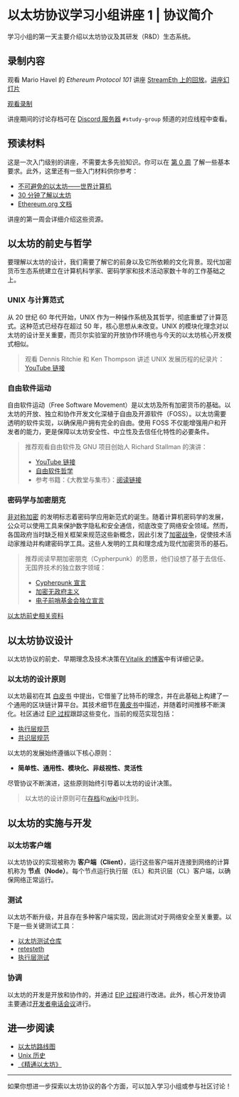 # 以太坊协议学习小组讲座 1 | 协议简介

学习小组的第一天主要介绍以太坊协议及其研发（R&D）生态系统。

## 录制内容

观看 Mario Havel 的 *Ethereum Protocol 101* 讲座 [StreamEth 上的回放](https://streameth.org/watch?event=&session=65d77e4f437a5c85775fef9d)。[讲座幻灯片](https://github.com/eth-protocol-fellows/protocol-studies/tree/main/docs/eps/presentations/week1_protocol_intro.pdf)

[观看录制](https://streameth.org/embed/?playbackId=9bc1ekw2jk5sz6c7&vod=true&streamId=&playerName=Intro+to+Ethereum+%7C+Mario+Havel+%7C+Week+1 ':include :type=iframe width=100% height=520 frameborder="0" allow="fullscreen" allowfullscreen')

讲座期间的讨论存档可在 [Discord 服务器](https://discord.gg/epfsg) `#study-group` 频道的对应线程中查看。

## 预读材料

这是一次入门级别的讲座，不需要太多先验知识。你可以在 [第 0 周](/eps/week0.md) 了解一些基本要求。此外，这里还有一些入门材料供你参考：

- [不可避免的以太坊——世界计算机](https://inevitableeth.com/home/ethereum/world-computer)
- [30 分钟了解以太坊](https://www.youtube.com/watch?v=UihMqcj-cqc)
- [Ethereum.org 文档](https://ethereum.org/what-is-ethereum)

讲座的第一周会详细介绍这些资源。

## 以太坊的前史与哲学

要理解以太坊的设计，我们需要了解它的前身以及它所依赖的文化背景。现代加密货币生态系统建立在计算机科学家、密码学家和技术活动家数十年的工作基础之上。

### UNIX 与计算范式

从 20 世纪 60 年代开始，UNIX 作为一种操作系统及其哲学，彻底重塑了计算范式。这种范式已经存在超过 50 年，核心思想从未改变。UNIX 的模块化理念对以太坊的设计至关重要，而贝尔实验室的开放协作环境也与今天的以太坊核心开发模式相似。

> 观看 Dennis Ritchie 和 Ken Thompson 讲述 UNIX 发展历程的纪录片：[YouTube 链接](https://www.youtube.com/watch?v=tc4ROCJYbm0)

### 自由软件运动

自由软件运动（Free Software Movement）是以太坊及所有加密货币的基础。以太坊的开放、独立和协作开发文化深植于自由及开源软件（FOSS）。以太坊需要透明的软件实现，以确保用户拥有完全的自由。使用 FOSS 不仅能增强用户和开发者的能力，更是保障以太坊安全性、中立性及去信任化特性的必要条件。

> 推荐观看自由软件及 GNU 项目创始人 Richard Stallman 的演讲：
> - [YouTube 链接](https://www.youtube.com/watch?v=Ag1AKIl_2GM)
> - [自由软件哲学](https://www.gnu.org/philosophy/free-sw.html)
> - 参考书籍：《大教堂与集市》：[阅读链接](http://www.catb.org/~esr/writings/cathedral-bazaar/)

### 密码学与加密朋克

[非对称加密](https://www-ee.stanford.edu/~hellman/publications/24.pdf) 的发明标志着密码学应用新范式的诞生。随着计算机密码学的发展，公众可以使用工具来保护数字隐私和安全通信，彻底改变了网络安全领域。然而，各国政府当时缺乏相关框架来规范这些新概念，因此引发了[加密战争](https://en.wikipedia.org/wiki/Crypto_Wars)，促使技术活动家推动并构建密码学工具。这些人发明的工具和理念成为现代加密货币的基石。

> 推荐阅读早期加密朋克（Cypherpunk）的愿景，他们设想了基于去信任、无国界技术的独立数字领域：
> - [Cypherpunk 宣言](https://activism.net/cypherpunk/manifesto.html)
> - [加密无政府主义](https://activism.net/cypherpunk/crypto-anarchy.html)
> - [电子前哨基金会独立宣言](https://www.eff.org/cyberspace-independence)

[以太坊前史相关资料](https://epf.wiki/#/wiki/protocol/prehistory)

## 以太坊协议设计

以太坊协议的前史、早期理念及技术决策在[Vitalik 的博客](https://vitalik.eth.limo/general/2017/09/14/prehistory.html)中有详细记录。

### 以太坊的设计原则

以太坊最初在其 [白皮书](https://ethereum.org/whitepaper#ethereum-whitepaper) 中提出，它借鉴了比特币的理念，并在此基础上构建了一个通用的区块链计算平台。其技术细节在[黄皮书](https://ethereum.github.io/yellowpaper/paper.pdf)中描述，并随着时间推移不断演化。社区通过 [EIP 过程](https://eips.ethereum.org)跟踪这些变化，当前的规范实现包括：

- [执行层规范](https://github.com/ethereum/execution-specs)
- [共识层规范](https://github.com/ethereum/consensus-specs)

以太坊的发展始终遵循以下核心原则：

- **简单性、通用性、模块化、非歧视性、灵活性**

尽管协议不断演进，这些原则始终引导着以太坊的设计决策。

> 以太坊的设计原则可在[存档](https://web.archive.org/web/20220815014507mp_/https://ethereumbuilders.gitbooks.io/guide/content/en/design_philosophy.html)和[wiki](https://epf.wiki/#/wiki/protocol/design-rationale)中找到。

## 以太坊的实施与开发

### 以太坊客户端

以太坊协议的实现被称为 **客户端（Client）**，运行这些客户端并连接到网络的计算机称为 **节点（Node）**。每个节点运行执行层（EL）和共识层（CL）客户端，以确保网络正常运行。

### 测试

以太坊不断升级，并且存在多种客户端实现，因此测试对于网络安全至关重要。以下是一些关键测试工具：

- [以太坊测试仓库](https://github.com/ethereum/tests)
- [retesteth](https://github.com/ethereum/retesteth)
- [执行层测试](https://github.com/ethereum/execution-spec-tests)

### 协调

以太坊的开发是开放和协作的，并通过 [EIP 过程](https://eips.ethereum.org/EIPS/eip-1)进行改进。此外，核心开发协调主要通过[开发者电话会议](https://github.com/ethereum/pm)进行。

## 进一步阅读

- [以太坊路线图](https://ethereum.org/roadmap)
- [Unix 历史](https://www.theregister.com/2024/02/16/what_is_unix/)
- [《精通以太坊》](https://github.com/ethereumbook/ethereumbook)

---

如果你想进一步探索以太坊协议的各个方面，可以加入学习小组或参与社区讨论！

